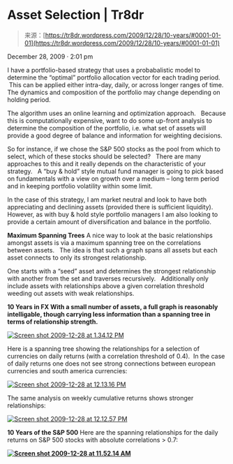 <!--yml
category: 未分类
date: 2024-05-18 15:35:43
-->

# Asset Selection | Tr8dr

> 来源：[https://tr8dr.wordpress.com/2009/12/28/10-years/#0001-01-01](https://tr8dr.wordpress.com/2009/12/28/10-years/#0001-01-01)

December 28, 2009 · 2:01 pm

I have a portfolio-based strategy that uses a probabalistic model to determine the “optimal” portfolio allocation vector for each trading period.    This can be applied either intra-day, daily, or across longer ranges of time. The dynamics and composition of the portfolio may change depending on holding period.

The algorithm uses an online learning and optimization approach.   Because this is computationally expensive, want to do some up-front analysis to determine the composition of the portfolio, i.e. what set of assets will provide a good degree of balance and information for weighting decisions.

So for instance, if we chose the S&P 500 stocks as the pool from which to select, which of these stocks should be selected?   There are many approaches to this and it really depends on the characteristic of your strategy.   A “buy & hold” style mutual fund manager is going to pick based on fundamentals with a view on growth over a medium – long term period and in keeping portfolio volatility within some limit.

In the case of this strategy, I am market neutral and look to have both appreciating and declining assets (provided there is sufficient liquidity).   However, as with buy & hold style portfolio managers I am also looking to provide a certain amount of diversification and balance in the portfolio.

**Maximum Spanning Trees**
A nice way to look at the basic relationships amongst assets is via a maximum spanning tree on the correlations between assets.   The idea is that such a graph spans all assets but each asset connects to only its strongest relationship.

One starts with a “seed” asset and determines the strongest relationship with another from the set and traverses recursively.   Additionally only include assets with relationships above a given correlation threshold weeding out assets with weak relationships.

**10 Years in FX
With a small number of assets, a full graph is reasonably intelligable, though carrying less information than a spanning tree in terms of relationship strength.**

[![](img/6459896963a318c19318d9f105ac205c.png "Screen shot 2009-12-28 at 1.34.12 PM")](https://tr8dr.wordpress.com/wp-content/uploads/2009/12/screen-shot-2009-12-28-at-1-34-12-pm1.png)

Here is a spanning tree showing the relationships for a selection of currencies on daily returns (with a correlation threshold of 0.4).  In the case of daily returns one does not see strong connections between european currencies and south america currencies:

[![](img/d7d7a911189b569ccd881c6679811831.png "Screen shot 2009-12-28 at 12.13.16 PM")](https://tr8dr.wordpress.com/wp-content/uploads/2009/12/screen-shot-2009-12-28-at-12-13-16-pm1.png)

The same analysis on weekly cumulative returns shows stronger relationships:

[![](img/e32f9850f30d4dd4b25236af9169c5ac.png "Screen shot 2009-12-28 at 12.12.57 PM")](https://tr8dr.wordpress.com/wp-content/uploads/2009/12/screen-shot-2009-12-28-at-12-12-57-pm.png)

**10 Years of the S&P 500** Here are the spanning relationships for the daily returns on S&P 500 stocks with absolute correlations > 0.7:

**[![](img/81bd29fcc704916ac7455d29ea3c0394.png "Screen shot 2009-12-28 at 11.52.14 AM")](https://tr8dr.wordpress.com/wp-content/uploads/2009/12/screen-shot-2009-12-28-at-11-52-14-am.png)**